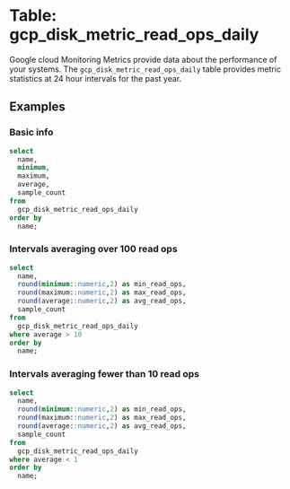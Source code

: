 # Table: gcp_disk_metric_read_ops_daily

Google cloud Monitoring Metrics provide data about the performance of your systems. The `gcp_disk_metric_read_ops_daily` table provides metric statistics at 24 hour intervals for the past year.

## Examples

### Basic info

```sql
select
  name,
  minimum,
  maximum,
  average,
  sample_count
from
  gcp_disk_metric_read_ops_daily
order by
  name;
```

### Intervals averaging over 100 read ops

```sql
select
  name,
  round(minimum::numeric,2) as min_read_ops,
  round(maximum::numeric,2) as max_read_ops,
  round(average::numeric,2) as avg_read_ops,
  sample_count
from
  gcp_disk_metric_read_ops_daily
where average > 10
order by
  name;
```

### Intervals averaging fewer than 10 read ops

```sql
select
  name,
  round(minimum::numeric,2) as min_read_ops,
  round(maximum::numeric,2) as max_read_ops,
  round(average::numeric,2) as avg_read_ops,
  sample_count
from
  gcp_disk_metric_read_ops_daily
where average < 1
order by
  name;
```